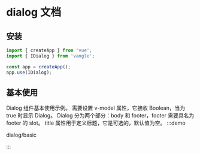 # dialog 文档

## 安装
```javascript
import { createApp } from 'vue';
import { IDialog } from 'vangle';

const app = createApp();
app.use(IDialog);
```

## 基本使用
Dialog 组件基本使用示例。
需要设置 v-model 属性，它接收 Boolean，当为 true 时显示 Dialog。 Dialog 分为两个部分：body 和 footer，footer 需要具名为 footer 的 slot。 title 属性用于定义标题，它是可选的，默认值为空。 
:::demo

dialog/basic

:::
